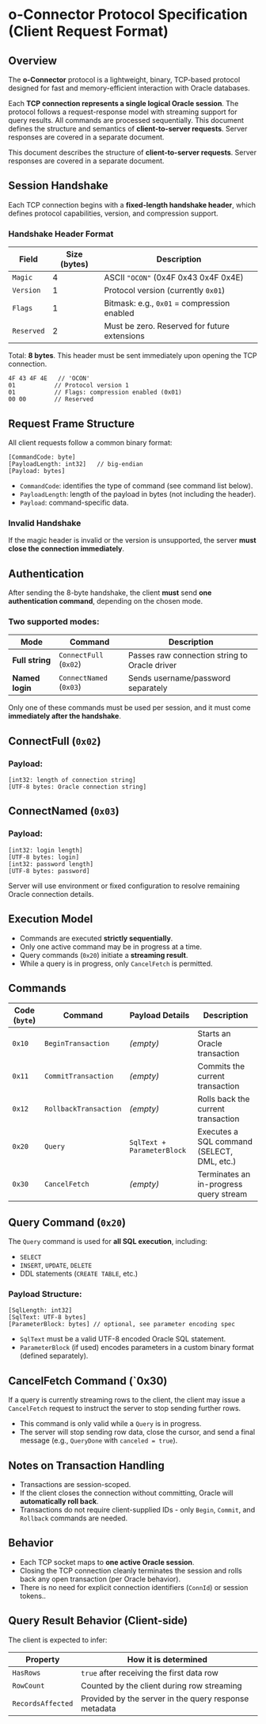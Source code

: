 # o-Connector Protocol Specification (Client Request Format)

## Overview

The **o-Connector** protocol is a lightweight, binary, TCP-based protocol designed for fast and memory-efficient interaction with Oracle databases.

Each **TCP connection represents a single logical Oracle session**. The protocol follows a request-response model with streaming support for query results. All commands are processed sequentially. This document defines the structure and semantics of **client-to-server requests**. Server responses are covered in a separate document.

This document describes the structure of **client-to-server requests**. Server responses are covered in a separate document.

## Session Handshake

Each TCP connection begins with a **fixed-length handshake header**, which defines protocol capabilities, version, and compression support.

### Handshake Header Format

| Field      | Size (bytes) | Description                                  |
| ---------- | ------------ | -------------------------------------------- |
| `Magic`    | 4            | ASCII `"OCON"` (0x4F 0x43 0x4F 0x4E)         |
| `Version`  | 1            | Protocol version (currently `0x01`)          |
| `Flags`    | 1            | Bitmask: e.g., `0x01` = compression enabled  |
| `Reserved` | 2            | Must be zero. Reserved for future extensions |
Total: **8 bytes**. This header must be sent immediately upon opening the TCP connection.

```
4F 43 4F 4E   // 'OCON'
01           // Protocol version 1
01           // Flags: compression enabled (0x01)
00 00        // Reserved
```
## Request Frame Structure

All client requests follow a common binary format:

```
[CommandCode: byte]
[PayloadLength: int32]   // big-endian
[Payload: bytes]
```

- `CommandCode`: identifies the type of command (see command list below).
- `PayloadLength`: length of the payload in bytes (not including the header).
- `Payload`: command-specific data.

### Invalid Handshake

If the magic header is invalid or the version is unsupported, the server **must close the connection immediately**.
## Authentication

After sending the 8-byte handshake, the client **must** send **one authentication command**, depending on the chosen mode.

### Two supported modes:

| Mode            | Command                 | Description                                   |
| --------------- | ----------------------- | --------------------------------------------- |
| **Full string** | `ConnectFull` (`0x02`)  | Passes raw connection string to Oracle driver |
| **Named login** | `ConnectNamed` (`0x03`) | Sends username/password separately            |
Only one of these commands must be used per session, and it must come **immediately after the handshake**.

## ConnectFull (`0x02`)

### Payload:

```
[int32: length of connection string]
[UTF-8 bytes: Oracle connection string]
```

## ConnectNamed (`0x03`)

### Payload:

```
[int32: login length]
[UTF-8 bytes: login]
[int32: password length]
[UTF-8 bytes: password]
```
Server will use environment or fixed configuration to resolve remaining Oracle connection details.

## Execution Model

- Commands are executed **strictly sequentially**.
- Only one active command may be in progress at a time.
- Query commands (`0x20`) initiate a **streaming result**.
- While a query is in progress, only `CancelFetch` is permitted.
## Commands
| Code (`byte`) | Command               | Payload Details            | Description                                |
| ------------- | --------------------- | -------------------------- | ------------------------------------------ |
| `0x10`        | `BeginTransaction`    | _(empty)_                  | Starts an Oracle transaction               |
| `0x11`        | `CommitTransaction`   | _(empty)_                  | Commits the current transaction            |
| `0x12`        | `RollbackTransaction` | _(empty)_                  | Rolls back the current transaction         |
| `0x20`        | `Query`               | `SqlText + ParameterBlock` | Executes a SQL command (SELECT, DML, etc.) |
| `0x30`        | `CancelFetch`         | _(empty)_                  | Terminates an in-progress query stream     |
## Query Command (`0x20`)

The `Query` command is used for **all SQL execution**, including:

- `SELECT`
- `INSERT`, `UPDATE`, `DELETE`
- DDL statements (`CREATE TABLE`, etc.)

### Payload Structure:

```
[SqlLength: int32]
[SqlText: UTF-8 bytes]
[ParameterBlock: bytes] // optional, see parameter encoding spec
```

- `SqlText` must be a valid UTF-8 encoded Oracle SQL statement.
- `ParameterBlock` (if used) encodes parameters in a custom binary format (defined separately).

## CancelFetch Command (`0x30)

If a query is currently streaming rows to the client, the client may issue a `CancelFetch` request to instruct the server to stop sending further rows.

- This command is only valid while a `Query` is in progress.
- The server will stop sending row data, close the cursor, and send a final message (e.g., `QueryDone` with `canceled = true`).

## Notes on Transaction Handling

- Transactions are session-scoped.
- If the client closes the connection without committing, Oracle will **automatically roll back**.
- Transactions do not require client-supplied IDs - only `Begin`, `Commit`, and `Rollback` commands are needed.
## Behavior

- Each TCP socket maps to **one active Oracle session**.
- Closing the TCP connection cleanly terminates the session and rolls back any open transaction (per Oracle behavior).
- There is no need for explicit connection identifiers (`ConnId`) or session tokens..

## Query Result Behavior (Client-side)

The client is expected to infer:

| Property          | How it is determined                                  |
| ----------------- | ----------------------------------------------------- |
| `HasRows`         | `true` after receiving the first data row             |
| `RowCount`        | Counted by the client during row streaming            |
| `RecordsAffected` | Provided by the server in the query response metadata |

